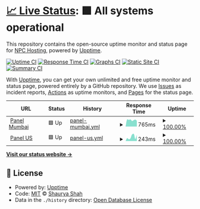 # [📈 Live Status](https://up.npchosting.com): <!--live status--> **🟩 All systems operational**

This repository contains the open-source uptime monitor and status page for [NPC Hosting](https://up.npchosting.com), powered by [Upptime](https://github.com/upptime/upptime).

[![Uptime CI](https://github.com/sscs12345/NPC-Hosting/workflows/Uptime%20CI/badge.svg)](https://github.com/sscs12345/NPC-Hosting/actions?query=workflow%3A%22Uptime+CI%22)
[![Response Time CI](https://github.com/sscs12345/NPC-Hosting/workflows/Response%20Time%20CI/badge.svg)](https://github.com/sscs12345/NPC-Hosting/actions?query=workflow%3A%22Response+Time+CI%22)
[![Graphs CI](https://github.com/sscs12345/NPC-Hosting/workflows/Graphs%20CI/badge.svg)](https://github.com/sscs12345/NPC-Hosting/actions?query=workflow%3A%22Graphs+CI%22)
[![Static Site CI](https://github.com/sscs12345/NPC-Hosting/workflows/Static%20Site%20CI/badge.svg)](https://github.com/sscs12345/NPC-Hosting/actions?query=workflow%3A%22Static+Site+CI%22)
[![Summary CI](https://github.com/sscs12345/NPC-Hosting/workflows/Summary%20CI/badge.svg)](https://github.com/sscs12345/NPC-Hosting/actions?query=workflow%3A%22Summary+CI%22)

With [Upptime](https://upptime.js.org), you can get your own unlimited and free uptime monitor and status page, powered entirely by a GitHub repository. We use [Issues](https://github.com/sscs12345/NPC-Hosting/issues) as incident reports, [Actions](https://github.com/sscs12345/NPC-Hosting/actions) as uptime monitors, and [Pages](https://up.npchosting.com) for the status page.

<!--start: status pages-->
<!-- This summary is generated by Upptime (https://github.com/upptime/upptime) -->
<!-- Do not edit this manually, your changes will be overwritten -->
<!-- prettier-ignore -->
| URL | Status | History | Response Time | Uptime |
| --- | ------ | ------- | ------------- | ------ |
| <img alt="" src="https://panel.npchosting.com/favicon.ico" height="13"> [Panel Mumbai](https://mcpanel.npchosting.com) | 🟩 Up | [panel-mumbai.yml](https://github.com/NPC-Hosting/NPC-Hosting/commits/HEAD/history/panel-mumbai.yml) | <details><summary><img alt="Response time graph" src="./graphs/panel-mumbai/response-time-week.png" height="20"> 765ms</summary><br><a href="https://up.npchosting.com/history/panel-mumbai"><img alt="Response time 764" src="https://img.shields.io/endpoint?url=https%3A%2F%2Fraw.githubusercontent.com%2FNPC-Hosting%2FNPC-Hosting%2FHEAD%2Fapi%2Fpanel-mumbai%2Fresponse-time.json"></a><br><a href="https://up.npchosting.com/history/panel-mumbai"><img alt="24-hour response time 767" src="https://img.shields.io/endpoint?url=https%3A%2F%2Fraw.githubusercontent.com%2FNPC-Hosting%2FNPC-Hosting%2FHEAD%2Fapi%2Fpanel-mumbai%2Fresponse-time-day.json"></a><br><a href="https://up.npchosting.com/history/panel-mumbai"><img alt="7-day response time 765" src="https://img.shields.io/endpoint?url=https%3A%2F%2Fraw.githubusercontent.com%2FNPC-Hosting%2FNPC-Hosting%2FHEAD%2Fapi%2Fpanel-mumbai%2Fresponse-time-week.json"></a><br><a href="https://up.npchosting.com/history/panel-mumbai"><img alt="30-day response time 744" src="https://img.shields.io/endpoint?url=https%3A%2F%2Fraw.githubusercontent.com%2FNPC-Hosting%2FNPC-Hosting%2FHEAD%2Fapi%2Fpanel-mumbai%2Fresponse-time-month.json"></a><br><a href="https://up.npchosting.com/history/panel-mumbai"><img alt="1-year response time 756" src="https://img.shields.io/endpoint?url=https%3A%2F%2Fraw.githubusercontent.com%2FNPC-Hosting%2FNPC-Hosting%2FHEAD%2Fapi%2Fpanel-mumbai%2Fresponse-time-year.json"></a></details> | <details><summary><a href="https://up.npchosting.com/history/panel-mumbai">100.00%</a></summary><a href="https://up.npchosting.com/history/panel-mumbai"><img alt="All-time uptime 99.99%" src="https://img.shields.io/endpoint?url=https%3A%2F%2Fraw.githubusercontent.com%2FNPC-Hosting%2FNPC-Hosting%2FHEAD%2Fapi%2Fpanel-mumbai%2Fuptime.json"></a><br><a href="https://up.npchosting.com/history/panel-mumbai"><img alt="24-hour uptime 100.00%" src="https://img.shields.io/endpoint?url=https%3A%2F%2Fraw.githubusercontent.com%2FNPC-Hosting%2FNPC-Hosting%2FHEAD%2Fapi%2Fpanel-mumbai%2Fuptime-day.json"></a><br><a href="https://up.npchosting.com/history/panel-mumbai"><img alt="7-day uptime 100.00%" src="https://img.shields.io/endpoint?url=https%3A%2F%2Fraw.githubusercontent.com%2FNPC-Hosting%2FNPC-Hosting%2FHEAD%2Fapi%2Fpanel-mumbai%2Fuptime-week.json"></a><br><a href="https://up.npchosting.com/history/panel-mumbai"><img alt="30-day uptime 100.00%" src="https://img.shields.io/endpoint?url=https%3A%2F%2Fraw.githubusercontent.com%2FNPC-Hosting%2FNPC-Hosting%2FHEAD%2Fapi%2Fpanel-mumbai%2Fuptime-month.json"></a><br><a href="https://up.npchosting.com/history/panel-mumbai"><img alt="1-year uptime 99.98%" src="https://img.shields.io/endpoint?url=https%3A%2F%2Fraw.githubusercontent.com%2FNPC-Hosting%2FNPC-Hosting%2FHEAD%2Fapi%2Fpanel-mumbai%2Fuptime-year.json"></a></details>
| <img alt="" src="https://panel.npchosting.com/favicon.ico" height="13"> [Panel US](https://panel.npchosting.com) | 🟩 Up | [panel-us.yml](https://github.com/NPC-Hosting/NPC-Hosting/commits/HEAD/history/panel-us.yml) | <details><summary><img alt="Response time graph" src="./graphs/panel-us/response-time-week.png" height="20"> 243ms</summary><br><a href="https://up.npchosting.com/history/panel-us"><img alt="Response time 262" src="https://img.shields.io/endpoint?url=https%3A%2F%2Fraw.githubusercontent.com%2FNPC-Hosting%2FNPC-Hosting%2FHEAD%2Fapi%2Fpanel-us%2Fresponse-time.json"></a><br><a href="https://up.npchosting.com/history/panel-us"><img alt="24-hour response time 330" src="https://img.shields.io/endpoint?url=https%3A%2F%2Fraw.githubusercontent.com%2FNPC-Hosting%2FNPC-Hosting%2FHEAD%2Fapi%2Fpanel-us%2Fresponse-time-day.json"></a><br><a href="https://up.npchosting.com/history/panel-us"><img alt="7-day response time 243" src="https://img.shields.io/endpoint?url=https%3A%2F%2Fraw.githubusercontent.com%2FNPC-Hosting%2FNPC-Hosting%2FHEAD%2Fapi%2Fpanel-us%2Fresponse-time-week.json"></a><br><a href="https://up.npchosting.com/history/panel-us"><img alt="30-day response time 276" src="https://img.shields.io/endpoint?url=https%3A%2F%2Fraw.githubusercontent.com%2FNPC-Hosting%2FNPC-Hosting%2FHEAD%2Fapi%2Fpanel-us%2Fresponse-time-month.json"></a><br><a href="https://up.npchosting.com/history/panel-us"><img alt="1-year response time 268" src="https://img.shields.io/endpoint?url=https%3A%2F%2Fraw.githubusercontent.com%2FNPC-Hosting%2FNPC-Hosting%2FHEAD%2Fapi%2Fpanel-us%2Fresponse-time-year.json"></a></details> | <details><summary><a href="https://up.npchosting.com/history/panel-us">100.00%</a></summary><a href="https://up.npchosting.com/history/panel-us"><img alt="All-time uptime 99.94%" src="https://img.shields.io/endpoint?url=https%3A%2F%2Fraw.githubusercontent.com%2FNPC-Hosting%2FNPC-Hosting%2FHEAD%2Fapi%2Fpanel-us%2Fuptime.json"></a><br><a href="https://up.npchosting.com/history/panel-us"><img alt="24-hour uptime 100.00%" src="https://img.shields.io/endpoint?url=https%3A%2F%2Fraw.githubusercontent.com%2FNPC-Hosting%2FNPC-Hosting%2FHEAD%2Fapi%2Fpanel-us%2Fuptime-day.json"></a><br><a href="https://up.npchosting.com/history/panel-us"><img alt="7-day uptime 100.00%" src="https://img.shields.io/endpoint?url=https%3A%2F%2Fraw.githubusercontent.com%2FNPC-Hosting%2FNPC-Hosting%2FHEAD%2Fapi%2Fpanel-us%2Fuptime-week.json"></a><br><a href="https://up.npchosting.com/history/panel-us"><img alt="30-day uptime 99.25%" src="https://img.shields.io/endpoint?url=https%3A%2F%2Fraw.githubusercontent.com%2FNPC-Hosting%2FNPC-Hosting%2FHEAD%2Fapi%2Fpanel-us%2Fuptime-month.json"></a><br><a href="https://up.npchosting.com/history/panel-us"><img alt="1-year uptime 99.90%" src="https://img.shields.io/endpoint?url=https%3A%2F%2Fraw.githubusercontent.com%2FNPC-Hosting%2FNPC-Hosting%2FHEAD%2Fapi%2Fpanel-us%2Fuptime-year.json"></a></details>

<!--end: status pages-->

[**Visit our status website →**](https://up.npchosting.com)

## 📄 License

- Powered by: [Upptime](https://github.com/upptime/upptime)
- Code: [MIT](./LICENSE) © [Shaurya Shah](https://up.npchosting.com)
- Data in the `./history` directory: [Open Database License](https://opendatacommons.org/licenses/odbl/1-0/)

